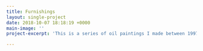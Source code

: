 ```yaml
---
title: Furnishings
layout: single-project
date: 2018-10-07 18:18:19 +0000
main-image: ''
project-excerpt: 'This is a series of oil paintings I made between 1997 and 1998. '

---
```

